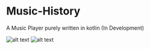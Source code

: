 # Music-History
A Music Player purely written in kotlin
 (In Development)
 
 ![alt text](https://i.imgur.com/gRMLONd.png)      ![alt text](https://i.imgur.com/701M7Ij.png)
